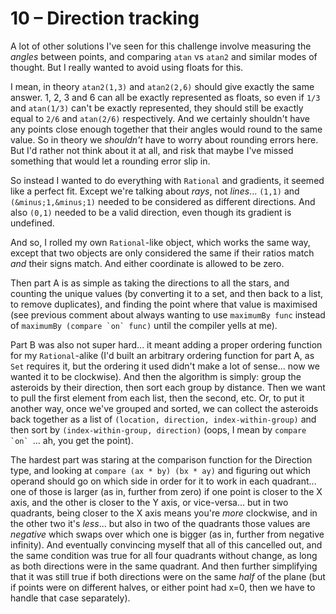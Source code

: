 # 10 &ndash; Direction tracking
A lot of other solutions I've seen for this challenge involve measuring the _angles_ between points, and comparing `atan` vs `atan2` and similar modes of thought. But I really wanted to avoid using floats for this.

I mean, in theory `atan2(1,3)` and `atan2(2,6)` should give exactly the same answer. 1, 2, 3 and 6 can all be exactly represented as floats, so even if `1/3` and `atan(1/3)` can't be exactly represented, they should still be exactly equal to `2/6` and `atan(2/6)` respectively. And we certainly shouldn't have any points close enough together that their angles would round to the same value. So in theory we _shouldn't_ have to worry about rounding errors here. But I'd rather not think about it at all, and risk that maybe I've missed something that would let a rounding error slip in.

So instead I wanted to do everything with `Rational` and gradients, it seemed like a perfect fit. Except we're talking about _rays_, not _lines_... `(1,1)` and `(&minus;1,&minus;1)` needed to be considered as different directions. And also `(0,1)` needed to be a valid direction, even though its gradient is undefined.

And so, I rolled my own `Rational`-like object, which works the same way, except that two objects are only considered the same if their ratios match _and_ their signs match. And either coordinate is allowed to be zero.

Then part A is as simple as taking the directions to all the stars, and counting the unique values (by converting it to a set, and then back to a list, to remove duplicates), and finding the point where that value is maximised (see previous comment about always wanting to use `maximumBy func` instead of ``maximumBy (compare `on` func)`` until the compiler yells at me).

Part B was also not super hard... it meant adding a proper ordering function for my `Rational`-alike (I'd built an arbitrary ordering function for part A, as `Set` requires it, but the ordering it used didn't make a lot of sense... now we wanted it to be clockwise). And then the algorithm is simply: group the asteroids by their direction, then sort each group by distance. Then we want to pull the first element from each list, then the second, etc. Or, to put it another way, once we've grouped and sorted, we can collect the asteroids back together as a list of `(location, direction, index-within-group)` and then sort by `(index-within-group, direction)` (oops, I mean by ``compare `on` ``... ah, you get the point).

The hardest part was staring at the comparison function for the Direction type, and looking at `compare (ax * by) (bx * ay)` and figuring out which operand should go on which side in order for it to work in each quadrant... one of those is larger (as in, further from zero) if one point is closer to the X axis, and the other is closer to the Y axis, or vice-versa... but in two quadrants, being closer to the X axis means you're _more_ clockwise, and in the other two it's _less_... but also in two of the quadrants those values are _negative_ which swaps over which one is bigger (as in, further from negative infinity). And eventually convincing myself that all of this cancelled out, and the same condition was true for all four quadrants without change, as long as both directions were in the same quadrant. And then further simplifying that it was still true if both directions were on the same _half_ of the plane (but if points were on different halves, or either point had x=0, then we have to handle that case separately).

